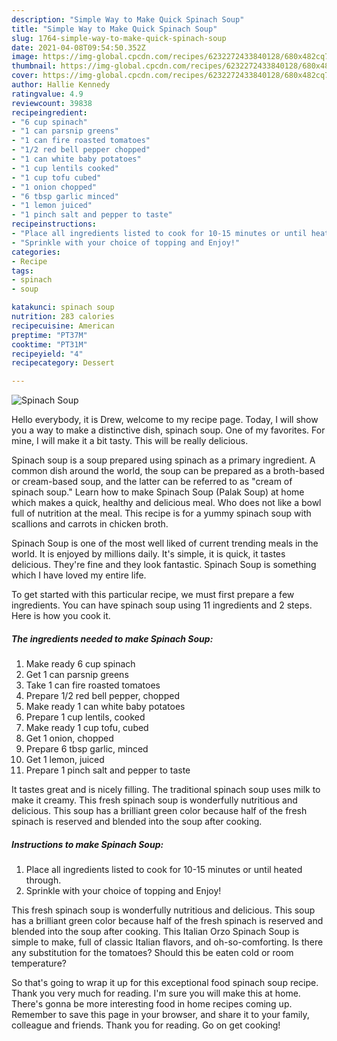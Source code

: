 ```yaml
---
description: "Simple Way to Make Quick Spinach Soup"
title: "Simple Way to Make Quick Spinach Soup"
slug: 1764-simple-way-to-make-quick-spinach-soup
date: 2021-04-08T09:54:50.352Z
image: https://img-global.cpcdn.com/recipes/6232272433840128/680x482cq70/spinach-soup-recipe-main-photo.jpg
thumbnail: https://img-global.cpcdn.com/recipes/6232272433840128/680x482cq70/spinach-soup-recipe-main-photo.jpg
cover: https://img-global.cpcdn.com/recipes/6232272433840128/680x482cq70/spinach-soup-recipe-main-photo.jpg
author: Hallie Kennedy
ratingvalue: 4.9
reviewcount: 39838
recipeingredient:
- "6 cup spinach"
- "1 can parsnip greens"
- "1 can fire roasted tomatoes"
- "1/2 red bell pepper chopped"
- "1 can white baby potatoes"
- "1 cup lentils cooked"
- "1 cup tofu cubed"
- "1 onion chopped"
- "6 tbsp garlic minced"
- "1 lemon juiced"
- "1 pinch salt and pepper to taste"
recipeinstructions:
- "Place all ingredients listed to cook for 10-15 minutes or until heated through."
- "Sprinkle with your choice of topping and Enjoy!"
categories:
- Recipe
tags:
- spinach
- soup

katakunci: spinach soup 
nutrition: 283 calories
recipecuisine: American
preptime: "PT37M"
cooktime: "PT31M"
recipeyield: "4"
recipecategory: Dessert

---
```



![Spinach Soup](https://img-global.cpcdn.com/recipes/6232272433840128/680x482cq70/spinach-soup-recipe-main-photo.jpg)

Hello everybody, it is Drew, welcome to my recipe page. Today, I will show you a way to make a distinctive dish, spinach soup. One of my favorites. For mine, I will make it a bit tasty. This will be really delicious.

Spinach soup is a soup prepared using spinach as a primary ingredient. A common dish around the world, the soup can be prepared as a broth-based or cream-based soup, and the latter can be referred to as &#34;cream of spinach soup.&#34; Learn how to make Spinach Soup (Palak Soup) at home which makes a quick, healthy and delicious meal. Who does not like a bowl full of nutrition at the meal. This recipe is for a yummy spinach soup with scallions and carrots in chicken broth.

Spinach Soup is one of the most well liked of current trending meals in the world. It is enjoyed by millions daily. It's simple, it is quick, it tastes delicious. They're fine and they look fantastic. Spinach Soup is something which I have loved my entire life.


To get started with this particular recipe, we must first prepare a few ingredients. You can have spinach soup using 11 ingredients and 2 steps. Here is how you cook it.

<!--inarticleads1-->

##### The ingredients needed to make Spinach Soup:

1. Make ready 6 cup spinach
1. Get 1 can parsnip greens
1. Take 1 can fire roasted tomatoes
1. Prepare 1/2 red bell pepper, chopped
1. Make ready 1 can white baby potatoes
1. Prepare 1 cup lentils, cooked
1. Make ready 1 cup tofu, cubed
1. Get 1 onion, chopped
1. Prepare 6 tbsp garlic, minced
1. Get 1 lemon, juiced
1. Prepare 1 pinch salt and pepper to taste


It tastes great and is nicely filling. The traditional spinach soup uses milk to make it creamy. This fresh spinach soup is wonderfully nutritious and delicious. This soup has a brilliant green color because half of the fresh spinach is reserved and blended into the soup after cooking. 

<!--inarticleads2-->

##### Instructions to make Spinach Soup:

1. Place all ingredients listed to cook for 10-15 minutes or until heated through.
1. Sprinkle with your choice of topping and Enjoy!


This fresh spinach soup is wonderfully nutritious and delicious. This soup has a brilliant green color because half of the fresh spinach is reserved and blended into the soup after cooking. This Italian Orzo Spinach Soup is simple to make, full of classic Italian flavors, and oh-so-comforting. Is there any substitution for the tomatoes? Should this be eaten cold or room temperature? 

So that's going to wrap it up for this exceptional food spinach soup recipe. Thank you very much for reading. I'm sure you will make this at home. There's gonna be more interesting food in home recipes coming up. Remember to save this page in your browser, and share it to your family, colleague and friends. Thank you for reading. Go on get cooking!
